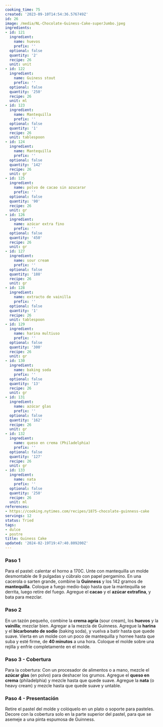```yaml
---
cooking_time: 75
created: '2023-09-10T14:54:36.576749Z'
id: 26
image: /media/NL-Chocolate-Guiness-Cake-superJumbo.jpeg
ingredients:
- id: 121
  ingredient:
    name: huevos
    prefix: ''
  optional: false
  quantity: '2'
  recipe: 26
  unit: unit
- id: 122
  ingredient:
    name: Guiness stout
    prefix: ''
  optional: false
  quantity: '250'
  recipe: 26
  unit: ml
- id: 123
  ingredient:
    name: Mantequilla
    prefix: ''
  optional: false
  quantity: '1'
  recipe: 26
  unit: tablespoon
- id: 124
  ingredient:
    name: Mantequilla
    prefix: ''
  optional: false
  quantity: '142'
  recipe: 26
  unit: gr
- id: 125
  ingredient:
    name: polvo de cacao sin azucarar
    prefix: ''
  optional: false
  quantity: '90'
  recipe: 26
  unit: gr
- id: 126
  ingredient:
    name: azúcar extra fino
    prefix: ''
  optional: false
  quantity: '450'
  recipe: 26
  unit: gr
- id: 127
  ingredient:
    name: sour cream
    prefix: ''
  optional: false
  quantity: '188'
  recipe: 26
  unit: gr
- id: 128
  ingredient:
    name: extracto de vainilla
    prefix: ''
  optional: false
  quantity: '1'
  recipe: 26
  unit: tablespoon
- id: 129
  ingredient:
    name: harina multiuso
    prefix: ''
  optional: false
  quantity: '300'
  recipe: 26
  unit: gr
- id: 130
  ingredient:
    name: baking soda
    prefix: ''
  optional: false
  quantity: '13'
  recipe: 26
  unit: gr
- id: 131
  ingredient:
    name: azúcar glas
    prefix: ''
  optional: false
  quantity: '162'
  recipe: 26
  unit: gr
- id: 132
  ingredient:
    name: queso en crema (Philadelphia)
    prefix: ''
  optional: false
  quantity: '127'
  recipe: 26
  unit: gr
- id: 133
  ingredient:
    name: nata
    prefix: ''
  optional: false
  quantity: '250'
  recipe: 26
  unit: ml
references:
- https://cooking.nytimes.com/recipes/1875-chocolate-guinness-cake
servings: 12
status: Tried
tags:
- dulce
- postre
title: Guiness Cake
updated: '2024-02-19T19:47:40.809200Z'
---
```

### Paso 1
Para el pastel: calentar el horno a 170C. Unte con mantequilla un molde desmontable de 9 pulgadas y cúbralo con papel pergamino. En una cacerola o sarten grande, combine la **Guinness** y los 142 gramos de **mantequilla**. Coloque a fuego medio-bajo hasta que la mantequilla se derrita, luego retire del fuego. Agregue el **cacao** y el **azúcar extrafina**, y bata para mezclar.

### Paso 2
En un tazón pequeño, combine la **crema agria** (sour cream), los **huevos** y la **vainilla**; mezclar bien. Agregar a la mezcla de Guinness. Agregue la **harina** y el **bicarbonato de sodio** (baking soda), y vuelva a batir hasta que quede suave. Vierta en un molde con un poco de mantequilla y hornee hasta que suba y esté firme, de **40 minutos** a una hora. Coloque el molde sobre una rejilla y enfríe completamente en el molde.

### Paso 3 - Cobertura
Para la cobertura: Con un procesador de alimentos o a mano, mezcle el **azúcar glas** (en polvo) para deshacer los grumos. Agregue el **queso en crema** (philadelphia) y mezcle hasta que quede suave. Agregue la **nata** (o heavy cream) y mezcle hasta que quede suave y untable.

### Paso 4 - Presentación
Retire el pastel del molde y colóquelo en un plato o soporte para pasteles. Decore con la cobertura solo en la parte superior del pastel, para que se asemeje a una pinta espumosa de Guinness.
